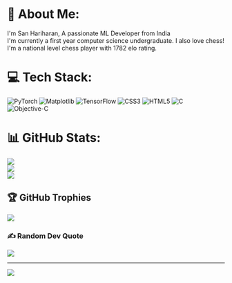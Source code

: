 # 💫 About Me:
I'm San Hariharan, A passionate ML Developer from India<br>I'm currently a first year computer science undergraduate. I also love chess! I'm a national level chess player with 1782 elo rating.


# 💻 Tech Stack:
![PyTorch](https://img.shields.io/badge/PyTorch-%23EE4C2C.svg?style=flat&logo=PyTorch&logoColor=white) ![Matplotlib](https://img.shields.io/badge/Matplotlib-%23ffffff.svg?style=flat&logo=Matplotlib&logoColor=black) ![TensorFlow](https://img.shields.io/badge/TensorFlow-%23FF6F00.svg?style=flat&logo=TensorFlow&logoColor=white) ![CSS3](https://img.shields.io/badge/css3-%231572B6.svg?style=flat&logo=css3&logoColor=white) ![HTML5](https://img.shields.io/badge/html5-%23E34F26.svg?style=flat&logo=html5&logoColor=white) ![C](https://img.shields.io/badge/c-%2300599C.svg?style=flat&logo=c&logoColor=white) ![Objective-C](https://img.shields.io/badge/OBJECTIVE--C-%233A95E3.svg?style=flat&logo=apple&logoColor=white)
# 📊 GitHub Stats:
![](https://github-readme-stats.vercel.app/api?username=sanhariharan&theme=tokyonight&hide_border=true&include_all_commits=false&count_private=false)<br/>
![](https://github-readme-streak-stats.herokuapp.com/?user=sanhariharan&theme=tokyonight&hide_border=true)<br/>
![](https://github-readme-stats.vercel.app/api/top-langs/?username=sanhariharan&theme=tokyonight&hide_border=true&include_all_commits=false&count_private=false&layout=compact)

## 🏆 GitHub Trophies
![](https://github-profile-trophy.vercel.app/?username=sanhariharan&theme=radical&no-frame=false&no-bg=true&margin-w=4)

### ✍️ Random Dev Quote
![](https://quotes-github-readme.vercel.app/api?type=horizontal&theme=radical)

---
[![](https://visitcount.itsvg.in/api?id=sanhariharan&icon=0&color=0)](https://visitcount.itsvg.in)
